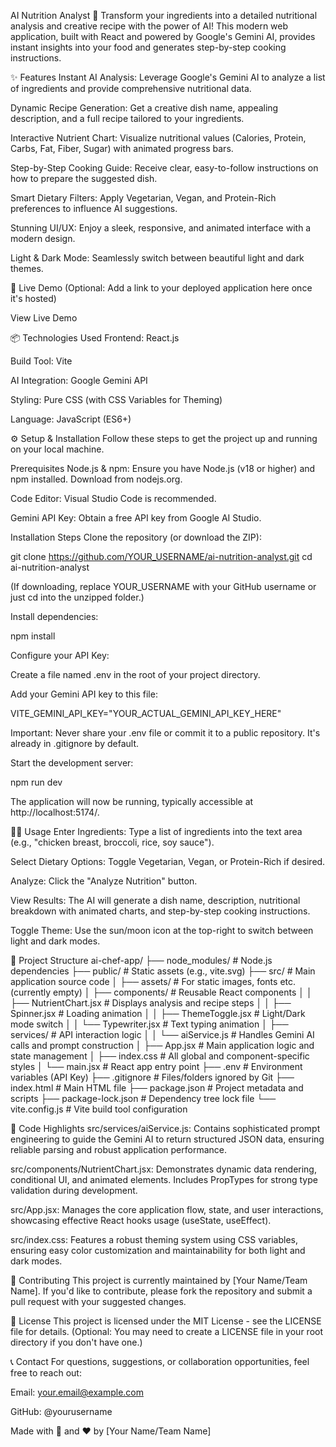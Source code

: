 AI Nutrition Analyst 🍎
Transform your ingredients into a detailed nutritional analysis and creative recipe with the power of AI! This modern web application, built with React and powered by Google's Gemini AI, provides instant insights into your food and generates step-by-step cooking instructions.

✨ Features
Instant AI Analysis: Leverage Google's Gemini AI to analyze a list of ingredients and provide comprehensive nutritional data.

Dynamic Recipe Generation: Get a creative dish name, appealing description, and a full recipe tailored to your ingredients.

Interactive Nutrient Chart: Visualize nutritional values (Calories, Protein, Carbs, Fat, Fiber, Sugar) with animated progress bars.

Step-by-Step Cooking Guide: Receive clear, easy-to-follow instructions on how to prepare the suggested dish.

Smart Dietary Filters: Apply Vegetarian, Vegan, and Protein-Rich preferences to influence AI suggestions.

Stunning UI/UX: Enjoy a sleek, responsive, and animated interface with a modern design.

Light & Dark Mode: Seamlessly switch between beautiful light and dark themes.

🚀 Live Demo
(Optional: Add a link to your deployed application here once it's hosted)

View Live Demo

📦 Technologies Used
Frontend: React.js

Build Tool: Vite

AI Integration: Google Gemini API

Styling: Pure CSS (with CSS Variables for Theming)

Language: JavaScript (ES6+)

⚙️ Setup & Installation
Follow these steps to get the project up and running on your local machine.

Prerequisites
Node.js & npm: Ensure you have Node.js (v18 or higher) and npm installed. Download from nodejs.org.

Code Editor: Visual Studio Code is recommended.

Gemini API Key: Obtain a free API key from Google AI Studio.

Installation Steps
Clone the repository (or download the ZIP):

git clone https://github.com/YOUR_USERNAME/ai-nutrition-analyst.git
cd ai-nutrition-analyst

(If downloading, replace YOUR_USERNAME with your GitHub username or just cd into the unzipped folder.)

Install dependencies:

npm install

Configure your API Key:

Create a file named .env in the root of your project directory.

Add your Gemini API key to this file:

VITE_GEMINI_API_KEY="YOUR_ACTUAL_GEMINI_API_KEY_HERE"

Important: Never share your .env file or commit it to a public repository. It's already in .gitignore by default.

Start the development server:

npm run dev

The application will now be running, typically accessible at http://localhost:5174/.

🧑‍💻 Usage
Enter Ingredients: Type a list of ingredients into the text area (e.g., "chicken breast, broccoli, rice, soy sauce").

Select Dietary Options: Toggle Vegetarian, Vegan, or Protein-Rich if desired.

Analyze: Click the "Analyze Nutrition" button.

View Results: The AI will generate a dish name, description, nutritional breakdown with animated charts, and step-by-step cooking instructions.

Toggle Theme: Use the sun/moon icon at the top-right to switch between light and dark modes.

📁 Project Structure
ai-chef-app/
├── node_modules/         # Node.js dependencies
├── public/               # Static assets (e.g., vite.svg)
├── src/                  # Main application source code
│   ├── assets/           # For static images, fonts etc. (currently empty)
│   ├── components/       # Reusable React components
│   │   ├── NutrientChart.jsx  # Displays analysis and recipe steps
│   │   ├── Spinner.jsx        # Loading animation
│   │   ├── ThemeToggle.jsx    # Light/Dark mode switch
│   │   └── Typewriter.jsx     # Text typing animation
│   ├── services/         # API interaction logic
│   │   └── aiService.js     # Handles Gemini AI calls and prompt construction
│   ├── App.jsx           # Main application logic and state management
│   ├── index.css         # All global and component-specific styles
│   └── main.jsx          # React app entry point
├── .env                  # Environment variables (API Key)
├── .gitignore            # Files/folders ignored by Git
├── index.html            # Main HTML file
├── package.json          # Project metadata and scripts
├── package-lock.json     # Dependency tree lock file
└── vite.config.js        # Vite build tool configuration

🧠 Code Highlights
src/services/aiService.js: Contains sophisticated prompt engineering to guide the Gemini AI to return structured JSON data, ensuring reliable parsing and robust application performance.

src/components/NutrientChart.jsx: Demonstrates dynamic data rendering, conditional UI, and animated elements. Includes PropTypes for strong type validation during development.

src/App.jsx: Manages the core application flow, state, and user interactions, showcasing effective React hooks usage (useState, useEffect).

src/index.css: Features a robust theming system using CSS variables, ensuring easy color customization and maintainability for both light and dark modes.

🤝 Contributing
This project is currently maintained by [Your Name/Team Name]. If you'd like to contribute, please fork the repository and submit a pull request with your suggested changes.

📄 License
This project is licensed under the MIT License - see the LICENSE file for details.
(Optional: You may need to create a LICENSE file in your root directory if you don't have one.)

📞 Contact
For questions, suggestions, or collaboration opportunities, feel free to reach out:

Email: your.email@example.com

GitHub: @yourusername

Made with 🍎 and ❤️ by [Your Name/Team Name]
